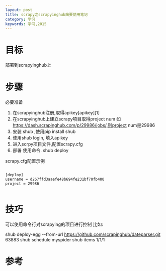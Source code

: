 ```yaml
---
layout: post
title: scrapy之scrapyinghub简要使用笔记
category: 学习
keywords: 学习,2015
---
```


# 目标
部署到scrapyinghub上

# 步骤
必要准备

1. 在scrapyinghub注册,取得apikey[apikey][1]
2. 在scrapyinghub上建立scrapy项目取得project num 如 https://dash.scrapinghub.com/p/29986/jobs/,则project num是29986
3. 安装 shub ,使用pip install shub
4. 使用shub login, 填入apikey
5. 进入scrpy项目文件,配置scrapy.cfg
6. 部署 使用命令. shub deploy

scrapy.cfg配置示例


``` 

[deploy]
username = d267ffd3aaefe48b694fe231bf70fb400
project = 29986


```




# 技巧
可以使用命令行对scrapying的项目进行控制
比如:

shub deploy-egg --from-url https://github.com/scrapinghub/dateparser.git 63883
shub schedule myspider
shub items 1/1/1


# 参考

[apikey]: https://dash.scrapinghub.com/account/apikey
